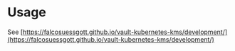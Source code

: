 # Usage
See [https://falcosuessgott.github.io/vault-kubernetes-kms/development/](https://falcosuessgott.github.io/vault-kubernetes-kms/development/)
